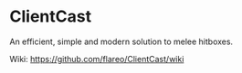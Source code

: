 # ClientCast
An efficient, simple and modern solution to melee hitboxes.

Wiki: https://github.com/flareo/ClientCast/wiki

